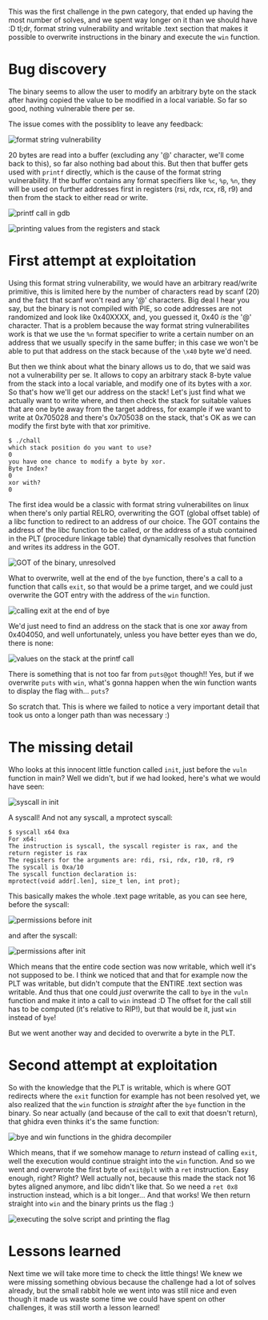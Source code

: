 This was the first challenge in the pwn category, that ended up having the most number of solves, and we spent way longer on it than we should have :D tl;dr, format string vulnerability and writable .text section that makes it possible to overwrite instructions in the binary and execute the `win` function.

# Bug discovery

The binary seems to allow the user to modify an arbitrary byte on the stack after having copied the value to be modified in a local variable. So far so good, nothing vulnerable there per se.

The issue comes with the possiblity to leave any feedback:

![format string vulnerability](screenshots/vuln.png)

20 bytes are read into a buffer (excluding any '@' character, we'll come back to this), so far also nothing bad about this. But then that buffer gets used with `printf` directly, which is the cause of the format string vulnerability. If the buffer contains any format specifiers like `%c`, `%p`, `%n`, they will be used on further addresses first in registers (rsi, rdx, rcx, r8, r9) and then from the stack to either read or write.

![printf call in gdb](screenshots/printf_call.png)

![printing values from the registers and stack](screenshots/format_string.png)

# First attempt at exploitation

Using this format string vulnerability, we would have an arbitrary read/write primitive, this is limited here by the number of characters read by scanf (20) and the fact that scanf won't read any '@' characters. Big deal I hear you say, but the binary is not compiled with PIE, so code addresses are not randomized and look like 0x40XXXX, and, you guessed it, 0x40 *is* the '@' character. That is a problem because the way format string vulnerabilites work is that we use the `%n` format specifier to write a certain number on an address that we usually specify in the same buffer; in this case we won't be able to put that address on the stack because of the `\x40` byte we'd need.

But then we think about what the binary allows us to do, that we said was not a vulnerability per se. It allows to copy an arbitrary stack 8-byte value from the stack into a local variable, and modify one of its bytes with a xor. So that's how we'll get our address on the stack! Let's just find what we actually want to write where, and then check the stack for suitable values that are one byte away from the target address, for example if we want to write at 0x705028 and there's 0x705038 on the stack, that's OK as we can modify the first byte with that xor primitive.

```shell
$ ./chall
which stack position do you want to use?
0
you have one chance to modify a byte by xor.
Byte Index?
0
xor with?
0
```

The first idea would be a classic with format string vulnerabilites on linux when there's only partial RELRO, overwriting the GOT (global offset table) of a libc function to redirect to an address of our choice. The GOT contains the address of the libc function to be called, or the address of a stub contained in the PLT (procedure linkage table) that dynamically resolves that function and writes its address in the GOT. 

![GOT of the binary, unresolved](screenshots/got.png)

What to overwrite, well at the end of the `bye` function, there's a call to a function that calls `exit`, so that would be a prime target, and we could just overwrite the GOT entry with the address of the `win` function.

![calling exit at the end of bye](screenshots/exit_call.png)

We'd just need to find an address on the stack that is one xor away from 0x404050, and well unfortunately, unless you have better eyes than we do, there is none:

![values on the stack at the printf call](screenshots/stack_trace_printf.png)

There is something that is not too far from `puts@got` though!! Yes, but if we overwrite `puts` with `win`, what's gonna happen when the win function wants to display the flag with... `puts`?

So scratch that. This is where we failed to notice a very important detail that took us onto a longer path than was necessary :)

# The missing detail

Who looks at this innocent little function called `init`, just before the `vuln` function in main? Well we didn't, but if we had looked, here's what we would have seen:

![syscall in init](screenshots/mprotect_syscall.png)

A syscall! And not any syscall, a mprotect syscall:

```shell
$ syscall x64 0xa
For x64:
The instruction is syscall, the syscall register is rax, and the return register is rax
The registers for the arguments are: rdi, rsi, rdx, r10, r8, r9
The syscall is 0xa/10
The syscall function declaration is:
mprotect(void addr[.len], size_t len, int prot);
```

This basically makes the whole .text page writable, as you can see here, before the syscall:

![permissions before init](screenshots/vmmap_before.png)

and after the syscall:

![permissions after init](screenshots/vmmap_after.png)

Which means that the entire code section was now writable, which well it's not supposed to be. I think we noticed that and that for example now the PLT was writable, but didn't compute that the ENTIRE .text section was writable. And thus that one could *just* overwrite the call to `bye` in the `vuln` function and make it into a call to `win` instead :D The offset for the call still has to be computed (it's relative to RIP!), but that would be it, just `win` instead of `bye`!

But we went another way and decided to overwrite a byte in the PLT.

# Second attempt at exploitation

So with the knowledge that the PLT is writable, which is where GOT redirects where the `exit` function for example has not been resolved yet, we also realized that the `win` function is *straight* after the `bye` function in the binary. So near actually (and because of the call to exit that doesn't return), that ghidra even thinks it's the same function:

![bye and win functions in the ghidra decompiler](ghidra_bye_win.png) 

Which means, that if we somehow manage to *return* instead of calling `exit`, well the execution would continue straight into the `win` function. And so we went and overwrote the first byte of `exit@plt` with a `ret` instruction. Easy enough, right? Right? Well actually not, because this made the stack not 16 bytes aligned anymore, and libc didn't like that. So we need a `ret 0x8` instruction instead, which is a bit longer... And that works! We then return straight into `win` and the binary prints us the flag :)

![executing the solve script and printing the flag](screenshots/solve_flag.png)

# Lessons learned

Next time we will take more time to check the little things! We knew we were missing something obvious because the challenge had a lot of solves already, but the small rabbit hole we went into was still nice and even though it made us waste some time we could have spent on other challenges, it was still worth a lesson learned!
